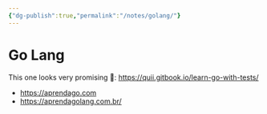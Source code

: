 ```yaml
---
{"dg-publish":true,"permalink":"/notes/golang/"}
---
```


# Go Lang

This one looks very promising 🤩: <https://quii.gitbook.io/learn-go-with-tests/>


- <https://aprendago.com>
- <https://aprendagolang.com.br/>
